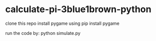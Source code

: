 # calculate-pi-3blue1brown-python

clone this repo
install pygame using 
pip install pygame

run the code by:
python simulate.py
